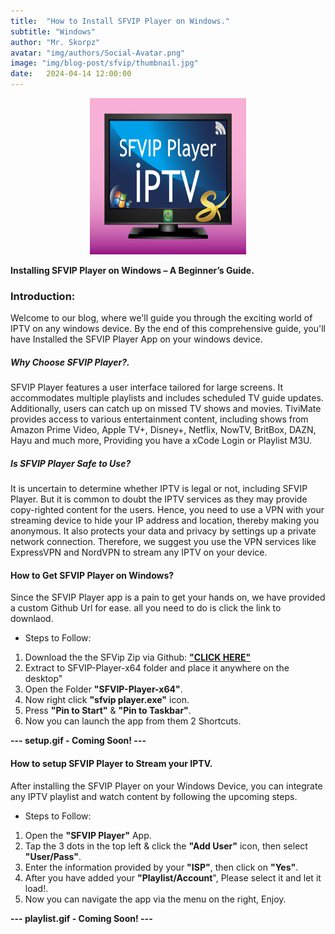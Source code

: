 ```yaml
---
title:  "How to Install SFVIP Player on Windows."
subtitle: "Windows"
author: "Mr. Skorpz"
avatar: "img/authors/Social-Avatar.png"
image: "img/blog-post/sfvip/thumbnail.jpg"
date:   2024-04-14 12:00:00
---
```


<div style="text-align: center"><img src="img/blog-post/sfvip/post-img.jpg" width="250" height="250" /></div>

**Installing SFVIP Player on Windows – A Beginner’s Guide.**

### **Introduction:**
Welcome to our blog, where we'll guide you through the exciting world of IPTV on any windows device. By the end of this comprehensive guide, you'll have Installed the SFVIP Player App on your windows device.

##### **Why Choose SFVIP Player?.**
SFVIP Player features a user interface tailored for large screens. It accommodates multiple playlists and includes scheduled TV guide updates. Additionally, users can catch up on missed TV shows and movies. TiviMate provides access to various entertainment content, including shows from Amazon Prime Video, Apple TV+, Disney+, Netflix, NowTV, BritBox, DAZN, Hayu and much more, Providing you have a xCode Login or Playlist M3U.

##### Is SFVIP Player Safe to Use?
It is uncertain to determine whether IPTV is legal or not, including SFVIP Player. But it is common to doubt the IPTV services as they may provide copy-righted content for the users. Hence, you need to use a VPN with your streaming device to hide your IP address and location, thereby making you anonymous. It also protects your data and privacy by settings up a private network connection. Therefore, we suggest you use the VPN services like ExpressVPN and NordVPN to stream any IPTV on your device.

#### How to Get SFVIP Player on Windows?
Since the SFVIP Player app is a pain to get your hands on, we have provided a custom Github Url for ease. all you need to do is click the link to downlaod.

- Steps to Follow:
1. Download the the SFVip Zip via Github:
   [**"CLICK HERE"**](https://github.com/TeamSkorpz/teamskorpz.github.io/releases/download/SFVIP/SFVIP-Player-x64.zip)
2. Extract to SFVIP-Player-x64 folder and place it anywhere on the desktop"
3. Open the Folder **"SFVIP-Player-x64"**.
4. Now right click **"sfvip player.exe"** icon.
5. Press **"Pin to Start"** & **"Pin to Taskbar"**.
6. Now you can launch the app from them 2 Shortcuts.

**--- setup.gif - Coming Soon! ---**

#### How to setup SFVIP Player to Stream your IPTV.
After installing the SFVIP Player on your Windows Device, you can integrate any IPTV playlist and watch content by following the upcoming steps.

- Steps to Follow:
1. Open the **"SFVIP Player"** App.
2. Tap the 3 dots in the top left & click the **"Add User"** icon, then select **"User/Pass"**.
5. Enter the information provided by your **"ISP"**, then click on **"Yes"**.
6. After you have added your **"Playlist/Account**", Please select it and let it load!.
7. Now you can navigate the app via the menu on the right, Enjoy.

**--- playlist.gif - Coming Soon! ---**